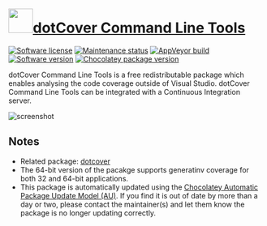 # [<img src="https://cdn.jsdelivr.net/gh/dgalbraith/chocolatey-packages@7e9ae106859434f2bdde98f74517f9f3fbea1424/icons/dotcover-cli.png" width="48" height="48" />dotCover Command Line Tools](https://chocolatey.org/packages/dotcover-cli)

[![Software license](https://img.shields.io/badge/license-proprietary-lightgrey)](https://www.jetbrains.com/legal/agreements/user.html)
[![Maintenance status](https://img.shields.io/badge/maintained%3F-yes-green.svg)](https://gitHub.com/dgalbraith/chocolatey-packages/graphs/commit-activity)
[![AppVeyor build](https://img.shields.io/appveyor/ci/dgalbraith/chocolatey-packages)](https://ci.appveyor.com/project/dgalbraith/chocolatey-packages)
[![Software version](https://img.shields.io/badge/Source-v2024.2.2-blue.svg)](https://www.jetbrains.com/dotcover/download/#section=commandline)
[![Chocolatey package version](https://img.shields.io/chocolatey/v/dotcover-cli?label=Chocolatey)](https://chocolatey.org/packages/dotcover-cli)

dotCover Command Line Tools is a free redistributable package which enables
analysing the code coverage outside of Visual Studio.  dotCover Command Line
Tools can be integrated with a Continuous Integration server.

![screenshot](https://cdn.jsdelivr.net/gh/dgalbraith/chocolatey-packages@7e9ae106859434f2bdde98f74517f9f3fbea1424/automatic/dotcover-cli/screenshot.png)

## Notes

* Related package: [dotcover](https://chocolatey.org/packages/dotCover)
* The 64-bit version of the pacakge supports generatinv coverage for both 32 and 64-bit applications.
* This package is automatically updated using the [Chocolatey Automatic Package Update Model (AU)](https://github.com/majkinetor/au/blob/master/README.md).
  If you find it is out of date by more than a day or two, please contact the maintainer(s) and let them know the package is no longer updating correctly.
